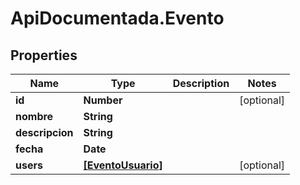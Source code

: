 # ApiDocumentada.Evento

## Properties

Name | Type | Description | Notes
------------ | ------------- | ------------- | -------------
**id** | **Number** |  | [optional] 
**nombre** | **String** |  | 
**descripcion** | **String** |  | 
**fecha** | **Date** |  | 
**users** | [**[EventoUsuario]**](EventoUsuario.md) |  | [optional] 


